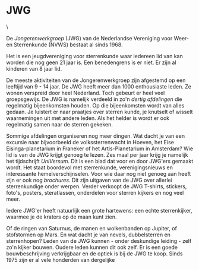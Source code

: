 # JWG

\

De *Jongerenwerkgroep* (JWG) van de Nederlandse Vereniging voor Weer- en
Sterrenkunde (NVWS) bestaat al sinds 1968.

Het is een jeugdvereniging voor sterrenkunde waar iedereen lid van kan
worden die nog geen 21 jaar is. Een benedengrens is er niet. Er zijn al
kinderen van 8 jaar lid.

De meeste aktiviteiten van de Jongerenwerkgroep zijn afgestemd op een
leeftijd van 9 - 14 jaar. De JWG heeft meer dan 1000 enthousiaste leden.
Ze wonen verspreid door heel Nederland. Toch gebeurt er heel veel
groepsgewijs. De JWG is namelijk verdeeld in zo\'n *dertig afdelingen*
die regelmatig bijeenkomsten houden. Op die bijeenkomsten wordt van
alles gedaan. Je luistert er naar praatjes over sterren kunde, je
knutselt of wisselt waarnemingen uit met andere leden. Als het helder is
wordt er ook regelmatig samen naar de sterren gekeken.

Sommige afdelingen organiseren nog meer dingen. Wat dacht je van een
excursie naar bijvoorbeeld de volkssterrenwacht in Hoeven, het Eise
Eisinga-planetarium in Franeker of het Artis-Planetarium in Amsterdam?
Wie lid is van de JWG krijgt genoeg te lezen. Zes maal per jaar krijg je
namelijk het tijdschrijft *UniVersum*. Dit is een blad dat voor en door
JWG\'ers gemaakt wordt. Het staat boordevol met sterrenkunde,
verenigingsnieuws en interessante hemelverschijnselen. Voor wie daar nog
niet genoeg aan heeft zijn er ook nog *brochures*. Dit zijn uitgaven van
de JWG over allerlei sterrenkundige onder werpen. Verder verkoopt de JWG
T-shirts, stickers, foto\'s, posters, steratlassen, onderdelen voor
sterren kijkers en nog veel meer.

Iedere JWG\'er heeft natuurlijk een grote hartewens: een echte
sterrenkijker, waarmee je de kraters op de maan kunt zien.

Of de ringen van Saturnus, de manen en wolkenbanden op Jupiter, of
stofstormen op Mars. En wat dacht je van nevels, dubbelsterren en
sterrenhopen? Leden van de JWG kunnen - onder deskundige leiding - zelf
zo\'n kijker bouwen. Oudere leden kunnen dit ook zelf. Er is een goede
bouwbeschrijving verkrijgbaar en de optiek is bij de JWG te koop. Sinds
1975 zijn er al vele honderden van dergelijke
